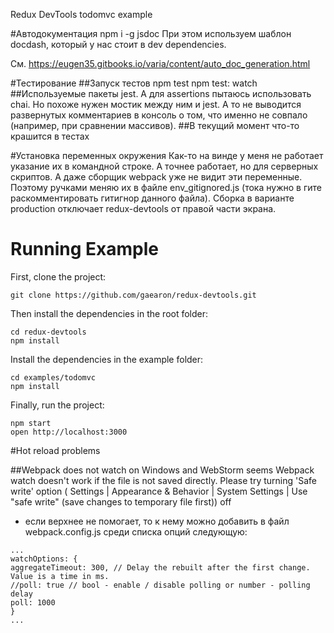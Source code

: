 Redux DevTools todomvc example

#Автодокументация
npm i -g jsdoc
При этом используем шаблон docdash, который у нас стоит в dev dependencies.

См. https://eugen35.gitbooks.io/varia/content/auto_doc_generation.html

#Тестирование
##Запуск тестов
npm test
npm test: watch
##Используемые пакеты
jest.
А для assertions пытаюсь использовать chai. Но похоже нужен мостик между ним и jest.
А то не выводится развернутых комментариев в консоль о том, что именно не совпало (например, при сравнении массивов).
##В текущий момент что-то крашится в тестах

#Установка переменных окружения
Как-то на винде у меня не работает указание их в командной строке. А точнее работает, но для серверных скриптов.
А даже сборщик webpack уже не видит эти переменные.
Поэтому ручками меняю их в файле env_gitignored.js (тока нужно в гите раскомментировать гитигнор данного файла).
Сборка в варианте production отключает redux-devtools от правой части экрана.

# Running Example

First, clone the project:

```
git clone https://github.com/gaearon/redux-devtools.git
```

Then install the dependencies in the root folder:

```
cd redux-devtools
npm install
```

Install the dependencies in the example folder:

```
cd examples/todomvc
npm install
```

Finally, run the project:

```
npm start
open http://localhost:3000
```

#Hot reload problems

##Webpack does not watch on Windows and WebStorm
seems Webpack watch doesn't work if the file is not saved directly. Please try turning 'Safe write' option ( Settings | Appearance & Behavior | System Settings | Use "safe write" (save changes to temporary file first)) off

+ если верхнее не помогает, то к нему можно добавить в файл webpack.config.js среди списка опций следующую:
```
...
watchOptions: {
aggregateTimeout: 300, // Delay the rebuilt after the first change. Value is a time in ms.
//poll: true // bool - enable / disable polling or number - polling delay
poll: 1000
}
...
```

